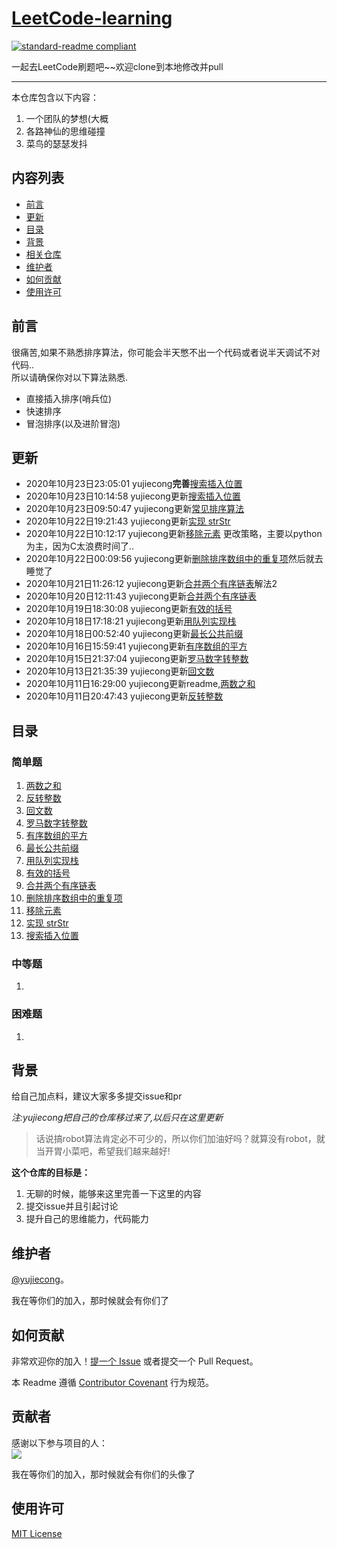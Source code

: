 # [LeetCode-learning](https://leetcode-cn.com/problemset/all/)

[![standard-readme compliant](https://img.shields.io/badge/readme%20style-standard-brightgreen.svg?style=flat-square)](https://github.com/ZHKU-Robot/Robot-algorithm-learning)

一起去LeetCode刷题吧~~欢迎clone到本地修改并pull

***
本仓库包含以下内容：

1. 一个团队的梦想(大概
2. 各路神仙的思维碰撞
3. 菜鸟的瑟瑟发抖
## 内容列表
- [前言](#前言)
- [更新](#更新)
- [目录](#目录)
- [背景](#背景)
- [相关仓库](#相关仓库)
- [维护者](#维护者)
- [如何贡献](#如何贡献)
- [使用许可](#使用许可)
## 前言
很痛苦,如果不熟悉排序算法，你可能会半天憋不出一个代码或者说半天调试不对代码..  
所以请确保你对以下算法熟悉.
- 直接插入排序(哨兵位)
- 快速排序
- 冒泡排序(以及进阶冒泡)

## 更新
- 2020年10月23日23:05:01 yujiecong**完善**[搜索插入位置](./Easy/search-insert-position/)
- 2020年10月23日10:14:58 yujiecong更新[搜索插入位置](./Easy/search-insert-position/)
- 2020年10月23日09:50:47 yujiecong更新[常见排序算法](./Sort-Algorithm)
- 2020年10月22日19:21:43 yujiecong更新[实现 strStr](./Easy/implement-strstr/)
- 2020年10月22日10:12:17 yujiecong更新[移除元素](./Easy/remove-element) 更改策略，主要以python为主，因为C太浪费时间了..
- 2020年10月22日00:09:56 yujiecong更新[删除排序数组中的重复项](./Easy/remove-duplicates-from-sorted-array)然后就去睡觉了
- 2020年10月21日11:26:12 yujiecong更新[合并两个有序链表](./Easy/merge-two-sorted-lists)解法2
- 2020年10月20日12:11:43 yujiecong更新[合并两个有序链表](./Easy/merge-two-sorted-lists)
- 2020年10月19日18:30:08 yujiecong更新[有效的括号](./Easy/valid-parentheses)
- 2020年10月18日17:18:21 yujiecong更新[用队列实现栈](./Easy/implement-stack-using-queues)
- 2020年10月18日00:52:40 yujiecong更新[最长公共前缀](./Easy/longest-common-prefix)
- 2020年10月16日15:59:41 yujiecong更新[有序数组的平方](./Easy/squares-of-a-sorted-array)
- 2020年10月15日21:37:04 yujiecong更新[罗马数字转整数](./Easy/roman-to-integer)
- 2020年10月13日21:35:39 yujiecong更新[回文数](./Easy/palindrome-number)
- 2020年10月11日16:29:00 yujiecong更新readme,[两数之和](./Easy/two-sum)
- 2020年10月11日20:47:43 yujiecong更新[反转整数](./Easy/reverse-integer)
## 目录
### 简单题
1. [两数之和](./Easy/two-sum)
2. [反转整数](./Easy/reverse-integer)
3. [回文数](./Easy/palindrome-number)
4. [罗马数字转整数](./Easy/roman-to-integer)
5. [有序数组的平方](./Easy/squares-of-a-sorted-array)
6. [最长公共前缀](./Easy/longest-common-prefix)
7. [用队列实现栈](./Easy/implement-stack-using-queues)
8. [有效的括号](./Easy/valid-parentheses)
9. [合并两个有序链表](./Easy/merge-two-sorted-lists)
10. [删除排序数组中的重复项](./Easy/remove-duplicates-from-sorted-array)
11. [移除元素](./Easy/remove-element)
12. [实现 strStr](./Easy/implement-strstr/)
13. [搜索插入位置](./Easy/search-insert-position/)
### 中等题
1. 
### 困难题
1. 
## 背景
给自己加点料，建议大家多多提交issue和pr  

*注:yujiecong把自己的仓库移过来了,以后只在这里更新*   

> 话说搞robot算法肯定必不可少的，所以你们加油好吗？就算没有robot，就当开胃小菜吧，希望我们越来越好!

__这个仓库的目标是：__

1. 无聊的时候，能够来这里完善一下这里的内容
2. 提交issue并且引起讨论
3. 提升自己的思维能力，代码能力


## 维护者

[@yujiecong](https://github.com/yujiecong)。  

我在等你们的加入，那时候就会有你们了

## 如何贡献

非常欢迎你的加入！[提一个 Issue](https://github.com/ZHKU-Robot/Robot-algorithm-learning/issues/new) 或者提交一个 Pull Request。


本 Readme 遵循 [Contributor Covenant](http://contributor-covenant.org/version/1/3/0/) 行为规范。

## 贡献者

感谢以下参与项目的人：  
<a href="graphs/contributors"><img src="https://avatars2.githubusercontent.com/u/44287052?s=60&amp;v=4" /></a>

我在等你们的加入，那时候就会有你们的头像了
## 使用许可
[MIT License](./LICENSE)
